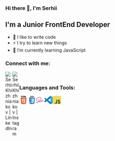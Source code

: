 ### Hi there 👋, I'm Serhii

## I'm a Junior FrontEnd Developer

- 💪 I like to write code
- ⚡ I try to learn new things
- 🌱 I’m currently learning JavaScript

### Connect with me:

[<img align="left" alt="SerhiiKhizhniakov | LinkedIn" width="22px" src="https://cdn.jsdelivr.net/npm/simple-icons@v3/icons/linkedin.svg" />][linkedin]
[<img align="left" alt="SerhiiKhizhniakov | Instagram" width="22px" src="https://cdn.jsdelivr.net/npm/simple-icons@v3/icons/instagram.svg" />][instagram]

<br />

### Languages and Tools:

<img align="left" alt="HTML5" width="26px" src="https://raw.githubusercontent.com/github/explore/80688e429a7d4ef2fca1e82350fe8e3517d3494d/topics/html/html.png" />
<img align="left" alt="CSS3" width="26px" src="https://raw.githubusercontent.com/github/explore/80688e429a7d4ef2fca1e82350fe8e3517d3494d/topics/css/css.png" />
<img align="left" alt="Sass" width="26px" src="https://raw.githubusercontent.com/github/explore/80688e429a7d4ef2fca1e82350fe8e3517d3494d/topics/sass/sass.png" />
<img align="left" alt="Visual Studio Code" width="26px" src="https://raw.githubusercontent.com/github/explore/80688e429a7d4ef2fca1e82350fe8e3517d3494d/topics/visual-studio-code/visual-studio-code.png" />
<img align="left" alt="JavaScript" width="26px" src="https://raw.githubusercontent.com/github/explore/80688e429a7d4ef2fca1e82350fe8e3517d3494d/topics/javascript/javascript.png" />

<br />
<br />

[linkedin]: https://www.linkedin.com/in/serhii-khizhniakov-dev/
[instagram]: https://www.instagram.com/khizhniakov.serhii/
